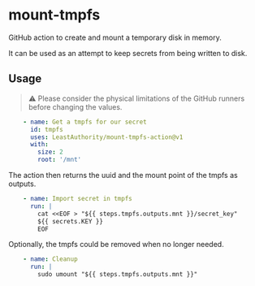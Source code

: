 # mount-tmpfs
GitHub action to create and mount a temporary disk in memory.

It can be used as an attempt to keep secrets from being written to disk.

## Usage

> :warning: Please consider the physical limitations of the GitHub runners before
            changing the values.

```yaml
    - name: Get a tmpfs for our secret
      id: tmpfs
      uses: LeastAuthority/mount-tmpfs-action@v1
      with:
        size: 2
        root: '/mnt'
```

The action then returns the uuid and the mount point of the tmpfs as outputs.

```yaml
    - name: Import secret in tmpfs
      run: |
        cat <<EOF > "${{ steps.tmpfs.outputs.mnt }}/secret_key"
        ${{ secrets.KEY }}
        EOF
```

Optionally, the tmpfs could be removed when no longer needed.

```yaml
    - name: Cleanup
      run: |
        sudo umount "${{ steps.tmpfs.outputs.mnt }}"
```
